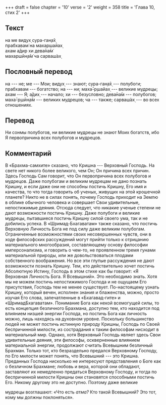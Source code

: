 +++
draft = false
chapter = '10'
verse = '2'
weight = 358
title = 'Глава 10, стих 2'
+++
## Текст

на ме видух̣ сура-ган̣а̄х̣  
прабхавам̇ на махаршайах̣  
ахам а̄дир хи дева̄на̄м̇  
махаршӣн̣а̄м̇ ча сарваш́ах̣

## Пословный перевод

на --- не; ме --- Мои; видух̣ --- знают; сура-ган̣а̄х̣ --- полубоги;
прабхавам --- богатство; на --- ни; маха̄-р̣шайах̣ --- великие мудрецы;
ахам --- Я; а̄дих̣ --- начало; хи --- безусловно; дева̄на̄м --- полубогов;
маха̄-р̣шӣн̣а̄м --- великих мудрецов; ча --- также; сарваш́ах̣ --- во всех
отношениях.

## Перевод

Ни сонмы полубогов, ни великие мудрецы не знают Моих богатств, ибо Я
первопричина всех полубогов и мудрецов.

## Комментарий

В «Брахма-самхите» сказано, что Кришна --- Верховный Господь. На свете
нет никого более великого, чем Он; Он причина всех причин. Здесь Господь
Сам говорит, что Он первопричина всех полубогов и мудрецов. Даже
полубогам и великим мудрецам не дано познать Кришну, и если даже они не
способны постичь Кришну, Его имя и качества, то что тогда говорить об
ученых, живущих на этой крошечной планете? Никто не в силах понять,
почему Господь приходит на Землю в облике обычного человека и совершает
Свои удивительные, непостижимые деяния. Отсюда следует, что никакие
ученые степени не дают возможности постичь Кришну. Даже полубоги и
великие мудрецы, пытавшиеся постичь Кришну силой своего ума, так и не
добились успеха. В «Шримад-Бхагаватам» также сказано, что постичь
Верховную Личность Бога не под силу даже великим полубогам. Ограниченные
возможностями своих несовершенных чувств, они в ходе философских
рассуждений могут прийти только к отрицанию материального многообразия,
составляющему основу философии имперсонализма, и говорить о чем-то, не
проявленном тремя гунами материальной природы, или же довольствоваться
плодами собственного воображения. Но все эти глупые рассуждения не дают
возможности познать Кришну. Тем, кто действительно хочет постичь
Абсолютную Истину, Господь в этом стихе как бы говорит: «Я Верховная
Личность Бога. Я Всевышний». Это необходимо знать. Хотя мы не можем
постичь непостижимого Господа и не ощущаем Его присутствия, Господь тем
не менее существует. По-настоящему узнать Кришну, который вечен,
исполнен знания и блаженства, можно, просто изучая Его слова,
запечатленные в «Бхагавад-гите» и «ШримадБхагаватам». Понимание Бога как
некой всемогущей силы, то есть концепция безличного Брахмана, доступно
тем, кто находится под влиянием низшей энергии Господа, но постичь Бога
как личность можно, лишь находясь на духовном уровне. Поскольку
большинство людей не может постичь истинную природу Кришны, Господь по
Своей беспричинной милости, из сострадания к таким философам нисходит в
материальный мир. Однако, хотя Верховный Господь являет здесь Свои
удивительные деяния, эти философы, оскверненные влиянием материальной
энергии, продолжают считать Всевышним безличный Брахман. Только тот, кто
безраздельно предался Верховному Господу, по Его милости может понять,
что Всевышний --- это Кришна. Преданных Господа нисколько не интересуют
представления о Боге как о безличном Брахмане; любовь и вера, которой
они обладают, заставляют их немедленно предаться Верховному Господу, и
тогда по беспричинной милости Кришны они становятся способными постичь
Его. Никому другому это не доступно. Поэтому даже великие

мудрецы возглашают: «Что есть *атма?* Кто такой Всевышний? Это тот, кому
мы должны поклоняться».

